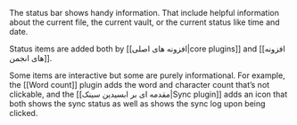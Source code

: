 The status bar shows handy information. That include helpful information about the current file, the current vault, or the current status like time and date.

Status items are added both by [[افزونه های اصلی|core plugins]] and [[افزونه های انجمن]].

Some items are interactive but some are purely informational. For example, the [[Word count]] plugin adds the word and character count that’s not clickable, and the [[مقدمه ای بر ابسیدین سینک|Sync plugin]] adds an icon that both shows the sync status as well as shows the sync log upon being clicked.
